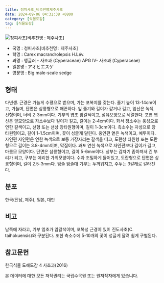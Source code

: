 ```yaml
---
title: 청피사초_비추천명제주사초
date: 2024-09-06 04:31:38 +0800
category: [식물도감]
tag: [식물도감]
---
```




![청피사초[비추천명 : 제주사초]](/fileUpload/plants/basic/Cyperaceae/Carex/4893/1_th2.JPG)
- 국명 : 청피사초[비추천명 : 제주사초]
- 학명 : Carex macrandrolepsis H.Lév.
- 과명 : 앵글러 - 사초과 (Cyperaceae) APG Ⅳ- 사초과 (Cyperaceae)
- 일본명 : アオヒエスゲ
- 영문명 : Big male-scale sedge


## 형태
다년생. 근경은 가늘게 수평으로 벋으며, 가는 포복지를 갖는다. 줄기 높이 13-14cm이고, 가늘며, 단면은 삼릉형으로 매끈하다. 잎 줄기와 길이가 같거나 길고, 엽신은 녹색, 선형이며, 너비 2-3mm이다. 기부의 엽초 암갈색이고, 섬유모양으로 세열한다. 포엽 엽신은 잎모양으로 자소수보다 길이가 길고, 길이는 2-4cm이다. 화서 정소수는 웅성으로 연한 갈색이고, 선형 또는 선상 장타원형이며, 길이 1-3cm이다. 측소수는 자성으로 장타원형이고, 길이 1-1.5cm이며, 꽃이 성글게 달린다. 웅인편 옅은 녹색이고, 예두이다. 자인편 자인편은 연한 녹색으로 보통 가장자리는 갈색을 띠고, 도란상 타원형 또는 도란형으로 길이는 3.8-4mm이며, 막질이다. 과포 연한 녹색으로 자인편보다 길이가 길고, 마름모 모양이다. 단면은 삼릉형이고, 길이 5-6mm이다. 상부는 갑자기 좁아져서 긴 부리가 되고, 구부는 예리한 가위모양이다. 수과 조밀하게 들어있고, 도란형으로 단면은 삼릉형이며, 길이 2.5-3mm다. 암술 암술대 기부는 두꺼워지고, 주두는 3갈래로 갈라진다.
## 분포
한국(전남, 제주), 일본, 대만
## 비고
남쪽에 자라고, 기부 엽초가 암갈색이며, 포복성 근경이 있어 진도사초(C. taihokuensis)와 구분된다. 또한 측소수에 5-10개의 꽃이 성글게 달려 쉽게 구별된다.
## 참고문헌
한국식물 도해도감 4 사초과(2016)






본 데이터에 대한 모든 저작권리는 국립수목원 또는 원저작자에게 있습니다.
